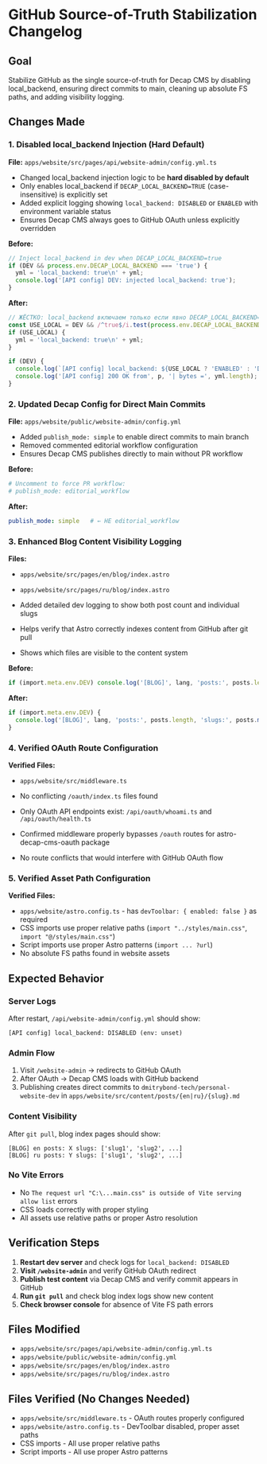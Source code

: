 # GitHub Source-of-Truth Stabilization Changelog

## Goal
Stabilize GitHub as the single source-of-truth for Decap CMS by disabling local_backend, ensuring direct commits to main, cleaning up absolute FS paths, and adding visibility logging.

## Changes Made

### 1. Disabled local_backend Injection (Hard Default)
**File:** `apps/website/src/pages/api/website-admin/config.yml.ts`

- Changed local_backend injection logic to be **hard disabled by default**
- Only enables local_backend if `DECAP_LOCAL_BACKEND=TRUE` (case-insensitive) is explicitly set
- Added explicit logging showing `local_backend: DISABLED` or `ENABLED` with environment variable status
- Ensures Decap CMS always goes to GitHub OAuth unless explicitly overridden

**Before:**
```typescript
// Inject local_backend in dev when DECAP_LOCAL_BACKEND=true
if (DEV && process.env.DECAP_LOCAL_BACKEND === 'true') {
  yml = 'local_backend: true\n' + yml;
  console.log('[API config] DEV: injected local_backend: true');
}
```

**After:**
```typescript
// ЖЁСТКО: local_backend включаем только если явно DECAP_LOCAL_BACKEND=TRUE (в любом регистре)
const USE_LOCAL = DEV && /^true$/i.test(process.env.DECAP_LOCAL_BACKEND ?? '');
if (USE_LOCAL) {
  yml = 'local_backend: true\n' + yml;
}

if (DEV) {
  console.log(`[API config] local_backend: ${USE_LOCAL ? 'ENABLED' : 'DISABLED'} (env: ${process.env.DECAP_LOCAL_BACKEND ?? 'unset'})`);
  console.log('[API config] 200 OK from', p, '| bytes =', yml.length);
}
```

### 2. Updated Decap Config for Direct Main Commits
**File:** `apps/website/public/website-admin/config.yml`

- Added `publish_mode: simple` to enable direct commits to main branch
- Removed commented editorial workflow configuration
- Ensures Decap CMS publishes directly to main without PR workflow

**Before:**
```yaml
# Uncomment to force PR workflow:
# publish_mode: editorial_workflow
```

**After:**
```yaml
publish_mode: simple   # ← НЕ editorial_workflow
```

### 3. Enhanced Blog Content Visibility Logging
**Files:** 
- `apps/website/src/pages/en/blog/index.astro`
- `apps/website/src/pages/ru/blog/index.astro`

- Added detailed dev logging to show both post count and individual slugs
- Helps verify that Astro correctly indexes content from GitHub after git pull
- Shows which files are visible to the content system

**Before:**
```typescript
if (import.meta.env.DEV) console.log('[BLOG]', lang, 'posts:', posts.length);
```

**After:**
```typescript
if (import.meta.env.DEV) {
  console.log('[BLOG]', lang, 'posts:', posts.length, 'slugs:', posts.map(p => p.slug));
}
```

### 4. Verified OAuth Route Configuration
**Verified Files:**
- `apps/website/src/middleware.ts`
- No conflicting `/oauth/index.ts` files found
- Only OAuth API endpoints exist: `/api/oauth/whoami.ts` and `/api/oauth/health.ts`

- Confirmed middleware properly bypasses `/oauth` routes for astro-decap-cms-oauth package
- No route conflicts that would interfere with GitHub OAuth flow

### 5. Verified Asset Path Configuration
**Verified Files:**
- `apps/website/astro.config.ts` - has `devToolbar: { enabled: false }` as required
- CSS imports use proper relative paths (`import "../styles/main.css"`, `import "@/styles/main.css"`)
- Script imports use proper Astro patterns (`import ... ?url`)
- No absolute FS paths found in website assets

## Expected Behavior

### Server Logs
After restart, `/api/website-admin/config.yml` should show:
```
[API config] local_backend: DISABLED (env: unset)
```

### Admin Flow
1. Visit `/website-admin` → redirects to GitHub OAuth
2. After OAuth → Decap CMS loads with GitHub backend
3. Publishing creates direct commits to `dmitrybond-tech/personal-website-dev` in `apps/website/src/content/posts/{en|ru}/{slug}.md`

### Content Visibility
After `git pull`, blog index pages should show:
```
[BLOG] en posts: X slugs: ['slug1', 'slug2', ...]
[BLOG] ru posts: Y slugs: ['slug1', 'slug2', ...]
```

### No Vite Errors
- No `The request url "C:\...main.css" is outside of Vite serving allow list` errors
- CSS loads correctly with proper styling
- All assets use relative paths or proper Astro resolution

## Verification Steps

1. **Restart dev server** and check logs for `local_backend: DISABLED`
2. **Visit `/website-admin`** and verify GitHub OAuth redirect
3. **Publish test content** via Decap CMS and verify commit appears in GitHub
4. **Run `git pull`** and check blog index logs show new content
5. **Check browser console** for absence of Vite FS path errors

## Files Modified
- `apps/website/src/pages/api/website-admin/config.yml.ts`
- `apps/website/public/website-admin/config.yml`
- `apps/website/src/pages/en/blog/index.astro`
- `apps/website/src/pages/ru/blog/index.astro`

## Files Verified (No Changes Needed)
- `apps/website/src/middleware.ts` - OAuth routes properly configured
- `apps/website/astro.config.ts` - DevToolbar disabled, proper asset paths
- CSS imports - All use proper relative paths
- Script imports - All use proper Astro patterns
